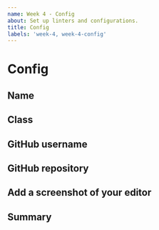 ```yaml
---
name: Week 4 - Config
about: Set up linters and configurations.
title: Config
labels: 'week-4, week-4-config'
---
```


# Config

## Name
<!-- Add your name here -->

## Class
<!-- Add your class here -->

## GitHub username
<!-- Add a link to your github page -->

## GitHub repository
<!-- Add a link to your github repository -->

## Add a screenshot of your editor
<!-- Does it look fancy? -->

## Summary
<!-- A summary of what you did. What progress did you make? What extensions did you install? -->
